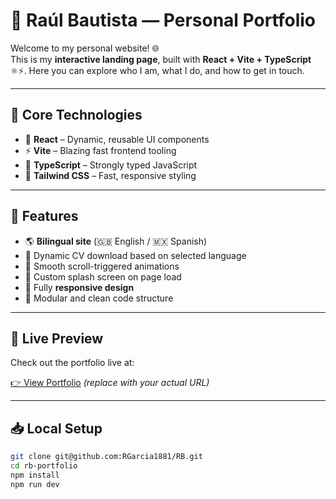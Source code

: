 # 🚀 Raúl Bautista — Personal Portfolio

Welcome to my personal website! 🌐  
This is my **interactive landing page**, built with **React + Vite + TypeScript** ⚛️⚡. Here you can explore who I am, what I do, and how to get in touch.

---

## 🧩 Core Technologies

- 🎨 **React** – Dynamic, reusable UI components
- ⚡ **Vite** – Blazing fast frontend tooling
- 📘 **TypeScript** – Strongly typed JavaScript
- 💨 **Tailwind CSS** – Fast, responsive styling

---

## 🎯 Features

- 🌎 **Bilingual site** (🇬🇧 English / 🇲🇽 Spanish)
- 📄 Dynamic CV download based on selected language
- 🧠 Smooth scroll-triggered animations
- 🎥 Custom splash screen on page load
- 📱 Fully **responsive design**
- 📂 Modular and clean code structure

---

## 🔗 Live Preview

Check out the portfolio live at:

[👉 View Portfolio](https://your-site.vercel.app) *(replace with your actual URL)*

---

## 📥 Local Setup

```bash
git clone git@github.com:RGarcia1881/RB.git
cd rb-portfolio
npm install
npm run dev
